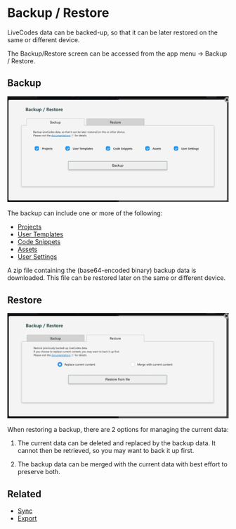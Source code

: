 # Backup / Restore

LiveCodes data can be backed-up, so that it can be later restored on the same or different device.

The Backup/Restore screen can be accessed from the app menu → Backup / Restore.

## Backup

![LiveCode Backup](../../static/img/screenshots/backup.jpg)

The backup can include one or more of the following:

- [Projects](./projects.md)
- [User Templates](./templates.md)
- [Code Snippets](./snippets.md)
- [Assets](./assets.md)
- [User Settings](./user-settings.md)

A zip file containing the (base64-encoded binary) backup data is downloaded. This file can be restored later on the same or different device.

## Restore

![LiveCode Restore](../../static/img/screenshots/restore.jpg)

When restoring a backup, there are 2 options for managing the current data:

1. The current data can be deleted and replaced by the backup data. It cannot then be retrieved, so you may want to back it up first.

2. The backup data can be merged with the current data with best effort to preserve both.

## Related

- [Sync](./sync.md)
- [Export](./export.md)
